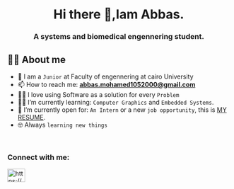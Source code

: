 <h1 align="center"> Hi there 👋,Iam Abbas.
<h3 align="center"> A systems and biomedical engennering student.

## :sassy_man:  About me
- :school: I am a `Junior` at Faculty of engennering at cairo University
- 📫 How to reach me: **abbas.mohamed1052000@gmail.com**
- :technologist: I love using Software as a solution for every `Problem`
- :student: I’m currently learning: `Computer Graphics` and `Embedded Systems`.
- :thinking: I’m currently open for: `An Intern` or a new `job opportunity`, this is [MY RESUME](https://drive.google.com/file/d/1G7e66boqchdq209fXRLK__1ecmRhU47V/view?usp=sharing).
- :nerd_face: Always `learning new things`

<br>

<h3 align="left">Connect with me:</h3>
<p align="left">
<a href="https://www.linkedin.com/in/abbas-mohamed-44682a23b/" target="blank"><img align="center" src="https://raw.githubusercontent.com/rahuldkjain/github-profile-readme-generator/master/src/images/icons/Social/linked-in-alt.svg" alt="https://www.linkedin.com/in/abdalrahman-khaled-12ba431b5/" height="30" width="40" /></a>
</p>


<!--
**abbas695/abbas695** is a ✨ _special_ ✨ repository because its `README.md` (this file) appears on your GitHub profile.

Here are some ideas to get you started:

- 🔭 I’m currently working on ...
- 🌱 I’m currently learning ...
- 👯 I’m looking to collaborate on ...
- 🤔 I’m looking for help with ...
- 💬 Ask me about ...
- 📫 How to reach me: ...
- 😄 Pronouns: ...
- ⚡ Fun fact: ...
-->
